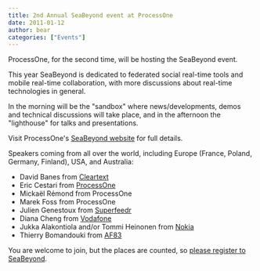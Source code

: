 ```yaml
---
title: 2nd Annual SeaBeyond event at ProcessOne
date: 2011-01-12
author: bear
categories: ["Events"]
---
```


ProcessOne, for the second time, will be hosting the SeaBeyond event.

This year SeaBeyond is dedicated to federated social real-time tools and mobile real-time collaboration, with more discussions about real-time technologies in general.

In the morning will be the "sandbox" where news/developments, demos and technical discussions will take place, and in the afternoon the "lighthouse" for talks and presentations.

Visit ProcessOne's [SeaBeyond website](https://www.process-one.net/seabeyond/) for full details.

Speakers coming from all over the world, including Europe (France, Poland, Germany, Finland), USA, and Australia:

-   David Banes from [Cleartext](http://www.cleartext.com/)
-   Eric Cestari from [ProcessOne](http://www.process-one.net/)
-   Mickaël Rémond from ProcessOne
-   Marek Foss from ProcessOne
-   Julien Genestoux from [Superfeedr](http://superfeedr.com/)
-   Diana Cheng from [Vodafone](http://www.vodafone.com/)
-   Jukka Alakontiola and/or Tommi Heinonen from
    [Nokia](http://www.nokia.com/)
-   Thierry Bomandouki from [AF83](http://af83.com/)

You are welcome to join, but the places are counted, so [please register to SeaBeyond](http://www.process-one.net/en/company/contact/).
